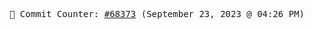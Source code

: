 <p align="center">
    <samp>
        📮 Commit Counter: <a href="https://github.com/Javascript-void0/Javascript-void0/commits/main">#68373</a> (September 23, 2023 @ 04:26 PM)
    </samp>
</p>